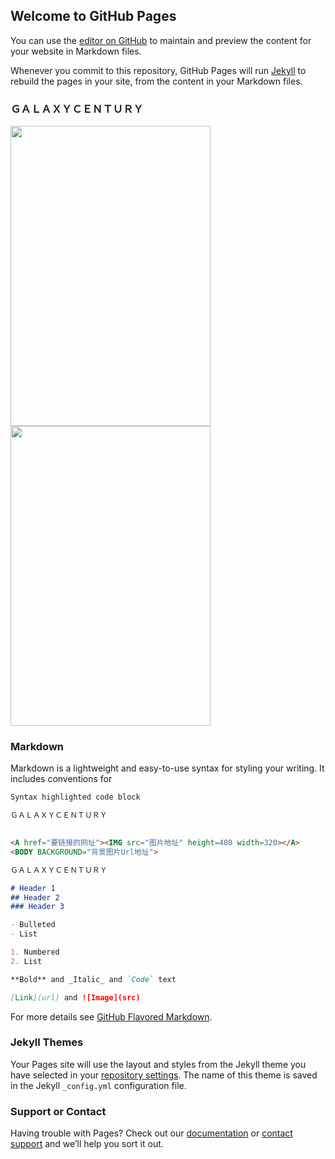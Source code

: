 ## Welcome to GitHub Pages

You can use the [editor on GitHub](https://github.com/galaxycentury/galaxycentury.github.io/edit/master/index.md) to maintain and preview the content for your website in Markdown files.

Whenever you commit to this repository, GitHub Pages will run [Jekyll](https://jekyllrb.com/) to rebuild the pages in your site, from the content in your Markdown files.

### ＧＡＬＡＸＹＣＥＮＴＵＲＹ

<IMG src="galaxycentury.github.io/47BEEF4B-5DEE-4602-A6C2-315E15B365A2.jpeg" height=480 width=320> <IMG src="galaxycentury.github.io/47BEEF4B-5DEE-4602-A6C2-315E15B365A2.jpeg" height=480 width=320>

### Markdown

Markdown is a lightweight and easy-to-use syntax for styling your writing. It includes conventions for

```markdown
Syntax highlighted code block

ＧＡＬＡＸＹＣＥＮＴＵＲＹ
 

<A href="要链接的网址"><IMG src="图片地址" height=480 width=320></A>
<BODY BACKGROUND="背景图片Url地址"> 

ＧＡＬＡＸＹＣＥＮＴＵＲＹ

# Header 1
## Header 2
### Header 3

- Bulleted
- List

1. Numbered
2. List

**Bold** and _Italic_ and `Code` text

[Link](url) and ![Image](src)
```

For more details see [GitHub Flavored Markdown](https://guides.github.com/features/mastering-markdown/).

### Jekyll Themes

Your Pages site will use the layout and styles from the Jekyll theme you have selected in your [repository settings](https://github.com/galaxycentury/galaxycentury.github.io/settings). The name of this theme is saved in the Jekyll `_config.yml` configuration file.

### Support or Contact

Having trouble with Pages? Check out our [documentation](https://docs.github.com/categories/github-pages-basics/) or [contact support](https://github.com/contact) and we’ll help you sort it out.
